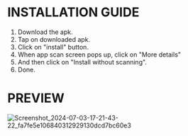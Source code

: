 # INSTALLATION GUIDE
1. Download the apk.
2. Tap on downloaded apk.
3. Click on "install" button.
4. When app scan screen pops up, click on "More details"
5. And then click on "Install without scanning".
6. Done.


# PREVIEW
![Screenshot_2024-07-03-17-21-43-22_fa7fe5e106840312929130dcd7bc60e3](https://github.com/sahrajnish/Tic-Tac-Toe/assets/70711509/2a215a18-ddc0-4fa3-b9ee-242124abfa0e)
